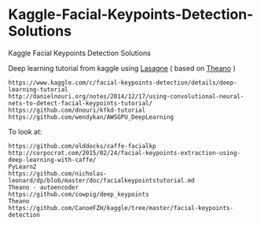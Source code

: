 # Kaggle-Facial-Keypoints-Detection-Solutions
Kaggle Facial Keypoints Detection Solutions


Deep learning tutorial from kaggle using [Lasagne](https://github.com/Lasagne/Lasagne) ( based on [Theano](https://github.com/Theano/Theano) )
~~~
https://www.kaggle.com/c/facial-keypoints-detection/details/deep-learning-tutorial
http://danielnouri.org/notes/2014/12/17/using-convolutional-neural-nets-to-detect-facial-keypoints-tutorial/
https://github.com/dnouri/kfkd-tutorial
https://github.com/wendykan/AWSGPU_DeepLearning
~~~

To look at:
~~~
https://github.com/olddocks/caffe-facialkp
http://corpocrat.com/2015/02/24/facial-keypoints-extraction-using-deep-learning-with-caffe/
PyLearn2
https://github.com/nicholas-leonard/dp/blob/master/doc/facialkeypointstutorial.md
Theano - autoencoder
https://github.com/cowpig/deep_keypoints
Theano
https://github.com/CanoeFZH/kaggle/tree/master/facial-keypoints-detection
~~~
